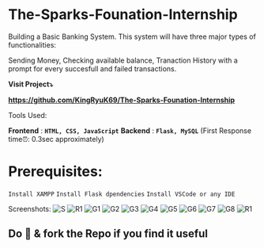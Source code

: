 ﻿# The-Sparks-Founation-Internship
 
Building a Basic Banking System. This system will have three major types of functionalities: 

Sending Money, Checking available balance, Tranaction History with a prompt for every succesfull and failed transactions.

**Visit Project⤵️**

**https://github.com/KingRyuK69/The-Sparks-Founation-Internship**

Tools Used:

**Frontend** : **```HTML, CSS, JavaScript```**
**Backend** : **```Flask, MySQL```** (First Response time⏰: 0.3sec approximately)

# Prerequisites:

```Install XAMPP```
```Install Flask dpendencies```
```Install VSCode or any IDE```

Screenshots:
![S](https://user-images.githubusercontent.com/80317920/234074232-0d7ca4d4-dba9-47b6-a226-733aa68629c6.jpeg)
![R1](https://user-images.githubusercontent.com/80317920/234074245-bffb14c5-3a73-426d-8119-ec511a1bda43.png)
![G1](https://user-images.githubusercontent.com/80317920/234073764-d2107459-e4c4-4fbe-b5b4-b4374f9556dc.png)
![G2](https://user-images.githubusercontent.com/80317920/234073826-bec0df03-2b8b-4e3f-8265-96bb388a6cb5.png)
![G3](https://user-images.githubusercontent.com/80317920/234073886-8180496d-6fd6-468c-81d6-dc672f696a2c.png)
![G4](https://user-images.githubusercontent.com/80317920/234073917-934714d3-dd43-40fb-b7d5-cb2ebe27766d.png)
![G5](https://user-images.githubusercontent.com/80317920/234073987-a35c677f-63c5-471e-9aa3-22ba91fc202e.png)
![G6](https://user-images.githubusercontent.com/80317920/234074020-7697ee2c-96fe-46d2-9c09-dd6629f8a0d1.png)
![G7](https://user-images.githubusercontent.com/80317920/234074036-b98ba254-e3a4-4378-81ab-c1a95e13f80d.png)
![G8](https://user-images.githubusercontent.com/80317920/234074067-e58bc49c-e04a-4409-8ac3-610b046ca1bf.png)
![R1](https://user-images.githubusercontent.com/80317920/234074087-ed4c627a-256d-4ddc-95af-00959656a35e.png)

## **Do 🌟 & fork the Repo if you find it useful**
